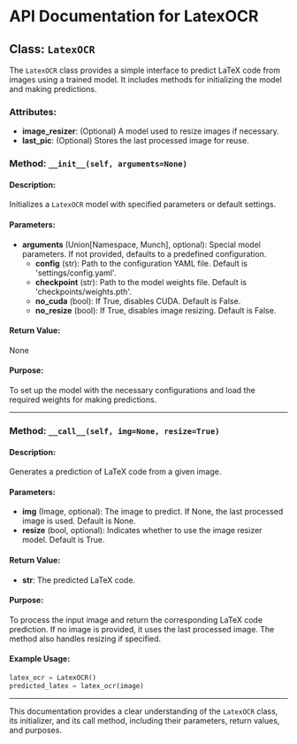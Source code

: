 # API Documentation for LatexOCR

## Class: `LatexOCR`

The `LatexOCR` class provides a simple interface to predict LaTeX code from images using a trained model. It includes methods for initializing the model and making predictions.

### Attributes:
- **image_resizer**: (Optional) A model used to resize images if necessary.
- **last_pic**: (Optional) Stores the last processed image for reuse.

### Method: `__init__(self, arguments=None)`

#### Description:
Initializes a `LatexOCR` model with specified parameters or default settings.

#### Parameters:
- **arguments** (Union[Namespace, Munch], optional): Special model parameters. If not provided, defaults to a predefined configuration.
  - **config** (str): Path to the configuration YAML file. Default is 'settings/config.yaml'.
  - **checkpoint** (str): Path to the model weights file. Default is 'checkpoints/weights.pth'.
  - **no_cuda** (bool): If True, disables CUDA. Default is False.
  - **no_resize** (bool): If True, disables image resizing. Default is False.

#### Return Value:
None

#### Purpose:
To set up the model with the necessary configurations and load the required weights for making predictions.

---

### Method: `__call__(self, img=None, resize=True)`

#### Description:
Generates a prediction of LaTeX code from a given image.

#### Parameters:
- **img** (Image, optional): The image to predict. If None, the last processed image is used. Default is None.
- **resize** (bool, optional): Indicates whether to use the image resizer model. Default is True.

#### Return Value:
- **str**: The predicted LaTeX code.

#### Purpose:
To process the input image and return the corresponding LaTeX code prediction. If no image is provided, it uses the last processed image. The method also handles resizing if specified.

#### Example Usage:
```python
latex_ocr = LatexOCR()
predicted_latex = latex_ocr(image)
```

---

This documentation provides a clear understanding of the `LatexOCR` class, its initializer, and its call method, including their parameters, return values, and purposes.

